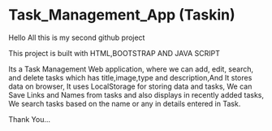 # Task_Management_App (Taskin)

Hello All this is my second github project

This project is built with HTML,BOOTSTRAP AND JAVA SCRIPT

Its a Task Management Web application, where we can add, edit, search, and delete tasks which has title,image,type and description,And It stores data on browser,
It uses LocalStorage for storing data and tasks,
We can Save Links and Names from tasks and also displays in recently added tasks,
We search tasks based on the name or any in details entered in Task.

Thank You...

